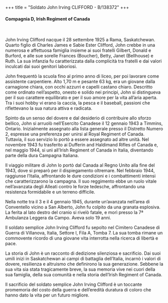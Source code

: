 +++
title = "Soldato John Irving CLIFFORD - B/138372"
+++

#### Compagnia D, Irish Regiment of Canada
<br>


John Irving Clifford nacque il 28 settembre 1925 a Rama, Saskatchewan. Quarto figlio di Charles James e Sabie Ester Clifford, John crebbe in una numerosa e affettuosa famiglia insieme ai suoi fratelli Gilbert, Donald e Burford, e alle sue sorelle Frances (Boucher), Betty, Janet (Bellhouse) e Ruth. La sua infanzia fu caratterizzata dalla complicità tra fratelli e dai valori inculcati dai suoi genitori laboriosi.

John frequentò la scuola fino al primo anno di liceo, per poi lavorare come assistente carpentiere. Alto 1,70 m e pesante 63 kg, era un giovane dalla carnagione chiara, con occhi azzurri e capelli castano chiaro. Descritto come ordinato nell’aspetto, onesto e solido nei principi, John si distingueva per il suo carattere equilibrato e per il suo amore per la vita all’aria aperta. Tra i suoi hobby vi erano la caccia, la pesca e il baseball, passioni che riflettevano la sua natura attiva e radicata.

Spinto da un senso del dovere e dal desiderio di contribuire allo sforzo bellico, John si arruolò nell’Esercito Canadese il 12 gennaio 1943 a Timmins, Ontario. Inizialmente assegnato alla lista generale presso il Distretto Numero 2, espresse una preferenza per unirsi al Royal Regiment of Canada. 
Tuttavia, il suo servizio lo portò a essere assegnato ad altre unità. Nel novembre 1943 fu trasferito ai Dufferin and Haldimand Rifles of Canada e, nel maggio 1944, si unì all’Irish Regiment of Canada in Italia, diventando parte della dura Campagna Italiana.

Il viaggio militare di John lo portò dal Canada al Regno Unito alla fine del 1943, dove si preparò per il dispiegamento oltremare. Nel febbraio 1944, raggiunse l’Italia, affrontando le dure condizioni e i combattimenti intensi che caratterizzarono la campagna. Il suo reggimento ebbe un ruolo vitale nell’avanzata degli Alleati contro le forze tedesche, affrontando una resistenza formidabile e un terreno difficile.

Nella notte tra il 3 e il 4 gennaio 1945, durante un’avanzata nell’area di Conventello vicino a San Alberto, John fu colpito da una granata esplosiva. La ferita al lato destro del cranio si rivelò fatale, e morì presso la 7ª Ambulanza Leggera da Campo. Aveva solo 19 anni.

Il soldato semplice John Irving Clifford fu sepolto nel Cimitero Canadese di Guerra di Villanova, Italia, Settore I, Fila A, Tomba 7. La sua tomba rimane un commovente ricordo di una giovane vita interrotta nella ricerca di libertà e pace.

La storia di John è un racconto di dedizione silenziosa e sacrificio. Dai suoi umili inizi in Saskatchewan ai campi di battaglia dell’Italia, incarnò i valori di dovere, resilienza e altruismo che definirono la sua generazione. Sebbene la sua vita sia stata tragicamente breve, la sua memoria vive nei cuori della sua famiglia, della sua comunità e nella storia dell’Irish Regiment of Canada.

Il sacrificio del soldato semplice John Irving Clifford è un toccante promemoria del costo della guerra e dell’eredità duratura di coloro che hanno dato la vita per un futuro migliore.

